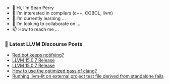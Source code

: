 - 👋 Hi, I’m Sean Perry
- 👀 I’m interested in compilers (c++, COBOL, llvm)
- 🌱 I’m currently learning ...
- 💞️ I’m looking to collaborate on ...
- 📫 How to reach me ...

<!---
s66perry/s66perry is a ✨ special ✨ repository because its `README.md` (this file) appears on your GitHub profile.
You can click the Preview link to take a look at your changes.
--->
### 📕 Latest LLVM Discourse Posts

<!-- DISCOURSE-LLVM:START -->
- [Red bot keeps notifying?](https://discourse.llvm.org/t/red-bot-keeps-notifying/67055#post_6)
- [LLVM 15.0.7 Release](https://discourse.llvm.org/t/llvm-15-0-7-release/67638#post_4)
- [LLVM 15.0.7 Release](https://discourse.llvm.org/t/llvm-15-0-7-release/67638#post_3)
- [How to use the optimized pass of clang?](https://discourse.llvm.org/t/how-to-use-the-optimized-pass-of-clang/67791#post_1)
- [Running llvm-lit on external project test file derived from standalone fails](https://discourse.llvm.org/t/running-llvm-lit-on-external-project-test-file-derived-from-standalone-fails/67787#post_2)
<!-- DISCOURSE-LLVM:END -->
